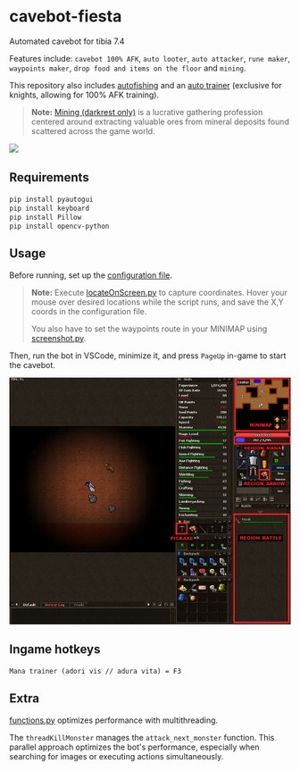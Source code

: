 # cavebot-fiesta

Automated cavebot for tibia 7.4

Features include: `cavebot 100% AFK`, `auto looter`, `auto attacker`, `rune maker`, `waypoints maker`, `drop food and items on the floor` and `mining`.

This repository also includes [autofishing](https://github.com/felipevzps/cavebot-fiesta/blob/main/utils/autofishing.py) and an [auto trainer](https://github.com/felipevzps/cavebot-fiesta/blob/main/utils/trainer.py) (exclusive for knights, allowing for 100% AFK training).

> **Note:** [Mining (darkrest only)](https://darkrest-online.gitbook.io/darkrest.online-wiki/gathering-and-crafting/gathering) is a lucrative gathering profession centered around extracting valuable ores from mineral deposits found scattered across the game world.

![](https://github.com/felipevzps/cavebot-fiesta/blob/main/cavebot-fiesta/cavebot-fiesta.gif)

## Requirements

```
pip install pyautogui
pip install keyboard
pip install Pillow
pip install opencv-python
```

## Usage

Before running, set up the [configuration file](https://github.com/felipevzps/cavebot-fiesta/blob/main/cavebot-fiesta/config_antiga.py).

>**Note:** Execute [locateOnScreen.py](https://github.com/felipevzps/cavebot-fiesta/blob/main/utils/locateOnScreen.py) to capture coordinates. Hover your mouse over desired locations while the script runs, and save the X,Y coords in the configuration file.
>
>You also have to set the waypoints route in your MINIMAP using [screenshot.py](https://github.com/felipevzps/cavebot-fiesta/blob/main/utils/screenshot.py).

Then, run the bot in VSCode, minimize it, and press `PageUp` in-game to start the cavebot.

![](https://github.com/felipevzps/cavebot-fiesta/blob/main/cavebot-fiesta/darkrest/images/positions.PNG)

## Ingame hotkeys

```
Mana trainer (adori vis // adura vita) = F3
```

## Extra

[functions.py](https://github.com/felipevzps/cavebot-fiesta/blob/main/cavebot-fiesta/functions.py) optimizes performance with multithreading.

The `threadKillMonster` manages the `attack_next_monster` function. This parallel approach optimizes the bot's performance, especially when searching for images or executing actions simultaneously.
